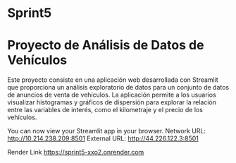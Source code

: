# Sprint5
# Proyecto de Análisis de Datos de Vehículos

Este proyecto consiste en una aplicación web desarrollada con Streamlit que proporciona un análisis exploratorio de datos para un conjunto de datos de anuncios de venta de vehículos. La aplicación permite a los usuarios visualizar histogramas y gráficos de dispersión para explorar la relación entre las variables de interés, como el kilometraje y el precio de los vehículos.

You can now view your Streamlit app in your browser.
  Network URL: http://10.214.238.209:8501
  External URL: http://44.226.122.3:8501

  Render Link
  https://sprint5-xxo2.onrender.com